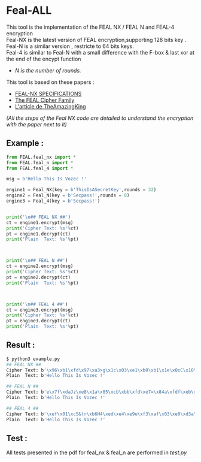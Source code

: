 # Feal-ALL
This tool is the implementation of the FEAL NX / FEAL N and FEAL-4 encryption    
Feal-NX is the latest version of FEAL encryption,supporting 128 bits key .  
Feal-N is a similar version , restricte to 64 bits keys.  
Feal-4 is similar to Feal-N with a small difference with the F-box & last xor at the end of the encypt function  
- *N is the number of rounds.*  

This tool is based on these papers : 
- [FEAL-NX SPECIFICATIONS](https://info.isl.ntt.co.jp/crypt/eng/archive/dl/feal/call-3e.pdf)
- [The FEAL Cipher Family](https://link.springer.com/content/pdf/10.1007/3-540-38424-3_46.pdf)
- [L'article de TheAmazingKing](http://www.theamazingking.com/crypto-feal.php)

*(All the steps of the Feal NX code are detailed to understand the encryption with the paper next to it)*

## Example :

```python
from FEAL.feal_nx import *
from FEAL.feal_n import *
from FEAL.feal_4 import *

msg = b'Hello This Is Vozec !'

engine1 = Feal_NX(key = b'ThisIsASecretKey',rounds = 32)
engine2 = Feal_N(key = b'Secpass!',rounds = 8)
engine3 = Feal_4(key = b'Secpass!')


print('\n## FEAL NX ##')
ct = engine1.encrypt(msg)
print('Cipher Text: %s'%ct)
pt = engine1.decrypt(ct)
print('Plain  Text: %s'%pt)



print('\n## FEAL N ##')
ct = engine2.encrypt(msg)
print('Cipher Text: %s'%ct)
pt = engine2.decrypt(ct)
print('Plain  Text: %s'%pt)



print('\n## FEAL 4 ##')
ct = engine3.encrypt(msg)
print('Cipher Text: %s'%ct)
pt = engine3.decrypt(ct)
print('Plain  Text: %s'%pt)
```

## Result :
```bash
$ python3 example.py
## FEAL NX ##
Cipher Text: b'\x96\xb1\xfd\x97\xa3>g\x1c\x03\xe1\xb0\xb1\x1e\x0cC\x10\xd2y\xea,\xc5\xde\x12\xb5'
Plain  Text: b'Hello This Is Vozec !'

## FEAL N ##
Cipher Text: b'e\x7f\xdaJz\xe8\x1a\x85\xcb\xbb\xfd\xe7=\x84a\xfdf\xeb\xfe[@4\x08\xe5'
Plain  Text: b'Hello This Is Vozec !'

## FEAL 4 ##
Cipher Text: b'\xef\x01\xc5&(r\xb6H4\xed\xe4\xe9u\xf3\xaf\x03\xe0\xd3a\xdf\x14\x81\xe3\x9c'
Plain  Text: b'Hello This Is Vozec !'
```

## Test : 
All tests presented in the pdf for feal_nx & feal_n are performed in *test.py*
